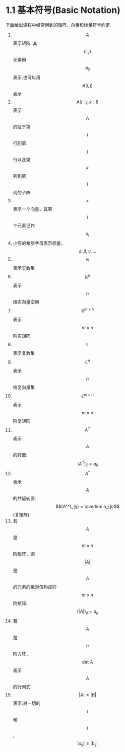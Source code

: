 # 1.1  基本符号(Basic Notation)

下面给出课程中经常用到的矩阵、向量和标量符号约定.

1. $$A$$ 表示矩阵, 其 $$(i,j)$$ 元素用 $$a_{ij}$$ 表示,也可以用 $$A(i,j)$$ 表示
1. $$A(i:j,k:l)$$ 表示 $$A$$ 的位于第 $$i$$ 行到第 $$j$$ 行以及第 $$k$$ 列到第 $$l$$ 列的子阵
1. $$x$$ 表示一个向量，其第 $$i$$ 个元素记作 $$x_i$$ 
1. 小写的希腊字母表示标量， $$\alpha, \beta, \gamma, \ldots$$
1. $$\mathbb R$$ 表示实数集
1. $$\mathbb R^n$$ 表示 $$n$$ 维实向量空间
1. $$\mathbb R^{m\times n}$$ 表示 $$m\times n$$ 阶实矩阵
1. $$\mathbb C$$ 表示复数集
1. $$\mathbb C^n$$ 表示 $$n$$ 维复向量集
1. $$\mathbb C^{m\times n}$$ 表示 $$m\times n$$ 阶复矩阵
1. $$A^T$$ 表示 $$A$$ 的转置: $$(A^T)_{ij} = a_{ji}$$
1. $$A^*$$ 表示 $$A$$ 的共轭转置: $$(A^*)_{ij} = \overline a_{ji}$$ (复矩阵)
1. 若 $$A$$ 是 $$m\times n$$ 阶矩阵，则 $$\left|A\right|$$ 是 $$A$$ 的元素的绝对值构成的 $$m\times n$$ 阶矩阵: $$(|A|)_{ij} = a_{ji}$$
1. 若 $$A$$ 是 $$n$$ 阶方阵，$$\text{det }A$$ 表示  $$A$$ 的行列式
1. $$|A|\le|B|$$ 表示:对一切的 $$i$$ 和 $$j$$, $$|a_{ij}|\le|b_{ij}|$$ 
